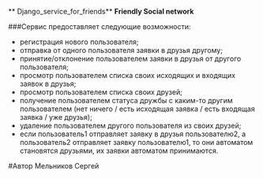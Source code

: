 ** Django_service_for_friends**
**Friendly Social network**

###Сервис предоставляет следующие возможности:

- регистрация нового пользователя;
- отправка от одного пользователя заявки в друзья другому;
- принятие/отклонение пользователем заявки в друзья от другого пользователя;
- просмотр пользователем списка своих исходящих и входящих заявок в друзья;
- просмотр пользователем списка своих друзей;
- получение пользователем статуса дружбы с каким-то другим пользователем (нет ничего / есть исходящая заявка / есть входящая заявка / уже друзья);
- удаление пользователем другого пользователя из своих друзей;
- если пользователь1 отправляет заявку в друзья пользователю2, а пользователь2 отправляет заявку пользователю1, то они автоматом становятся друзьями, их заявки автоматом принимаются.


#Автор Мельников Сергей
